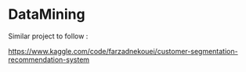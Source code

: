 # DataMining

Similar project to follow : 

https://www.kaggle.com/code/farzadnekouei/customer-segmentation-recommendation-system
